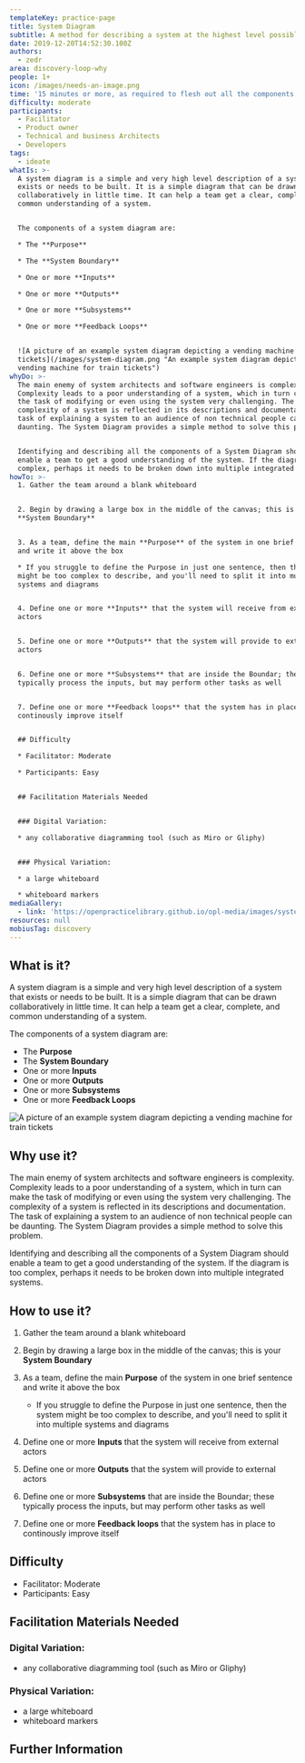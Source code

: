 ```yaml
---
templateKey: practice-page
title: System Diagram
subtitle: A method for describing a system at the highest level possible
date: 2019-12-20T14:52:30.100Z
authors:
  - zedr
area: discovery-loop-why
people: 1+
icon: /images/needs-an-image.png
time: '15 minutes or more, as required to flesh out all the components of the diagram'
difficulty: moderate
participants:
  - Facilitator
  - Product owner
  - Technical and business Architects
  - Developers
tags:
  - ideate
whatIs: >-
  A system diagram is a simple and very high level description of a system that
  exists or needs to be built. It is a simple diagram that can be drawn
  collaboratively in little time. It can help a team get a clear, complete, and
  common understanding of a system.


  The components of a system diagram are:

  * The **Purpose**

  * The **System Boundary**

  * One or more **Inputs**

  * One or more **Outputs**

  * One or more **Subsystems**

  * One or more **Feedback Loops**


  ![A picture of an example system diagram depicting a vending machine for train
  tickets](/images/system-diagram.png "An example system diagram depicting a
  vending machine for train tickets")
whyDo: >-
  The main enemy of system architects and software engineers is complexity.
  Complexity leads to a poor understanding of a system, which in turn can make
  the task of modifying or even using the system very challenging. The
  complexity of a system is reflected in its descriptions and documentation. The
  task of explaining a system to an audience of non technical people can be
  daunting. The System Diagram provides a simple method to solve this problem.


  Identifying and describing all the components of a System Diagram should
  enable a team to get a good understanding of the system. If the diagram is too
  complex, perhaps it needs to be broken down into multiple integrated systems.
howTo: >-
  1. Gather the team around a blank whiteboard


  2. Begin by drawing a large box in the middle of the canvas; this is your
  **System Boundary**


  3. As a team, define the main **Purpose** of the system in one brief sentence
  and write it above the box

  * If you struggle to define the Purpose in just one sentence, then the system
  might be too complex to describe, and you'll need to split it into multiple
  systems and diagrams


  4. Define one or more **Inputs** that the system will receive from external
  actors


  5. Define one or more **Outputs** that the system will provide to external
  actors


  6. Define one or more **Subsystems** that are inside the Boundar; these
  typically process the inputs, but may perform other tasks as well


  7. Define one or more **Feedback loops** that the system has in place to
  continously improve itself


  ## Difficulty

  * Facilitator: Moderate

  * Participants: Easy


  ## Facilitation Materials Needed


  ### Digital Variation:

  * any collaborative diagramming tool (such as Miro or Gliphy)


  ### Physical Variation:

  * a large whiteboard

  * whiteboard markers
mediaGallery:
  - link: 'https://openpracticelibrary.github.io/opl-media/images/system-diagram.png'
resources: null
mobiusTag: discovery
---
```

## What is it?

A system diagram is a simple and very high level description of a system that exists or needs to be built. It is a simple diagram that can be drawn collaboratively in little time. It can help a team get a clear, complete, and common understanding of a system.

The components of a system diagram are:

* The **Purpose**
* The **System Boundary**
* One or more **Inputs**
* One or more **Outputs**
* One or more **Subsystems**
* One or more **Feedback Loops**

![A picture of an example system diagram depicting a vending machine for train tickets](/images/system-diagram.png "An example system diagram depicting a vending machine for train tickets")

## Why use it?

The main enemy of system architects and software engineers is complexity. Complexity leads to a poor understanding of a system, which in turn can make the task of modifying or even using the system very challenging. The complexity of a system is reflected in its descriptions and documentation. The task of explaining a system to an audience of non technical people can be daunting. The System Diagram provides a simple method to solve this problem.

Identifying and describing all the components of a System Diagram should enable a team to get a good understanding of the system. If the diagram is too complex, perhaps it needs to be broken down into multiple integrated systems.

## How to use it?

1. Gather the team around a blank whiteboard
2. Begin by drawing a large box in the middle of the canvas; this is your **System Boundary**
3. As a team, define the main **Purpose** of the system in one brief sentence and write it above the box

   * If you struggle to define the Purpose in just one sentence, then the system might be too complex to describe, and you'll need to split it into multiple systems and diagrams
4. Define one or more **Inputs** that the system will receive from external actors
5. Define one or more **Outputs** that the system will provide to external actors
6. Define one or more **Subsystems** that are inside the Boundar; these typically process the inputs, but may perform other tasks as well
7. Define one or more **Feedback loops** that the system has in place to continously improve itself

## Difficulty

* Facilitator: Moderate
* Participants: Easy

## Facilitation Materials Needed

### Digital Variation:

* any collaborative diagramming tool (such as Miro or Gliphy)

### Physical Variation:

* a large whiteboard
* whiteboard markers

## Further Information
